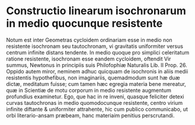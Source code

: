 # Constructio linearum isochronarum in medio quocunque resistente

Notum est inter Geometras cycloidem ordinariam esse in medio non resistente isochronam seu tautochronam, vi gravitatis uniformiter versus centrum infinite distans tendente.
In medio quoque pro simplici celeritatum ratione resistente, isochronam esse eandem cycloidem, oftendit Vir summus, Newtonus in principiis suis Philofophiæ Naturalis Lib. II Prop. 26. Oppido autem miror, neminem adhuc quicquam de isochronis in aliis medii resistentis hypothefibus, non imaginariis, quemadmodum sunt hæ duæ dictæ, meditatum fuisse; cum tamen hæc egregia materia bene mereatur, quæ in Scientiæ de motu corporum in medio resistente augmentum profundius examinetur.
Ego, que hac in re inveni, quasque feliciter detexi curvas tautochronas in medio quomodocunque resistente, centro virium infinite diftante & uniformiter attrahente, hic cum publico communicabo, ut orbi literario-ansam præbeam, hanc materiaim penitius perscrutandi.
